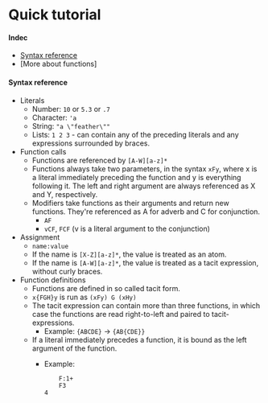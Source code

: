 # Quick tutorial
#### Indec
* [Syntax reference](#syntax-reference)
* [More about functions]

#### Syntax reference
* Literals
  * Number: `10` or `5.3` or `.7`
  * Character: `'a`
  * String: `"a \"feather\""`
  * Lists: `1 2 3` - can contain any of the preceding literals and any expressions surrounded by braces.
* Function calls
  * Functions are referenced by `[A-W][a-z]*`
  * Functions always take two parameters, in the syntax `xFy`, where x is a literal immediately preceding the function and y is everything following it. The left and right argument are always referenced as X and Y, respectively.
  * Modifiers take functions as their arguments and return new functions. They're referenced as A for adverb and C for conjunction.
    * `AF`
    * `vCF`, `FCF` (v is a literal argument to the conjunction)
* Assignment
  * `name:value`
  * If the name is `[X-Z][a-z]*`, the value is treated as an atom.
  * If the name is `[A-W][a-z]*`, the value is treated as a tacit expression, without curly braces.
* Function definitions
  * Functions are defined in so called tacit form.
  * `x{FGH}y` is run as `(xFy) G (xHy)`
  * The tacit expression can contain more than three functions, in which case the functions are read right-to-left and paired to tacit-expressions.
    * Example: `{ABCDE}` -> `{AB{CDE}}`
  * If a literal immediately precedes a function, it is bound as the left argument of the function.
    * Example:

       ```
           F:1+
           F3
       4
       ```



